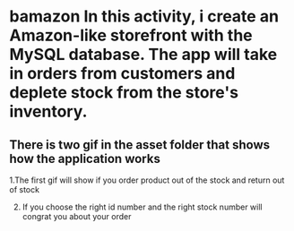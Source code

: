 # bamazon In this activity, i create an Amazon-like storefront with the MySQL database. The app will take in orders from customers and deplete stock from the store's inventory.
## There is two gif in the asset folder that shows how the application works
1.The first gif will show  if you order product out of the stock and return out of stock

2. If you choose the right id number and the right stock number will congrat you about your order


